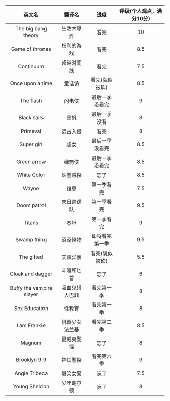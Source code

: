 |英文名|翻译名|进度|评级(个人观点，满分10分)| 
|:---------------:|:---------:|:-----:|:----:|
| The big bang theory    | 生活大爆炸      | 看完             | 10  |
| Game of thrones        | 权利的游戏     | 看完             | 8.5 |
| Continuum              | 超越时间线      | 看完            |  7.5 |
| Once upon a time       | 童话镇         | 看完(貌似被砍)   |  8.5 |
| The flash                | 闪电侠         | 最后一季没看完  |  9  |
| Black sails               | 黑帆           | 最后一季没看    |  8  |
| Primeval                 | 远古入侵       | 看完             | 8  |
| Super girl                | 超女            | 最后一季没看完  | 8.5 |
| Green arrow             | 绿箭侠          | 最后一季没看完  | 8.5 |
| White Color              | 妙警贼探       | 忘了             | 8.5 |
| Wayne                   | 维恩           | 第一季看完      | 7.5 |
| Doom patrol             | 末日巡逻队     | 第一季看完       | 9.5 |
| Titans                   | 泰坦            | 第一季看完      | 9  |
| Swamp thing            | 沼泽怪物       | 即将看完第一季   | 9.5 |
| The gifted               | 天赋异禀       | 看完(貌似被砍)   | 5.5 |
| Cloak and dagger        | 斗篷和匕首     | 忘了            | 6 |
| Buffy the vampire slayer | 吸血鬼猎人巴菲 | 看完第一季       | 8 |
| Sex Education           | 性教育          | 看完第一季      | 8 |
| I am Frankie            | 机器少女法兰基  | 看完第二季      | 8.5 |
| Magnum                | 夏威夷警探      | 忘了             | 8 |
| Brooklyn 9 9            | 神烦警探        | 看完第六季       | 9 |
| Angie Tribeca           | 爆笑女警        | 忘了             | 7.5 |
| Young Sheldon          | 少年谢尔顿      | 忘了            | 8 |









